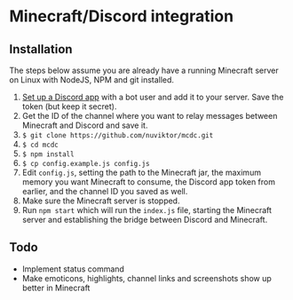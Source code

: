 # Minecraft/Discord integration

## Installation

The steps below assume you are already have a running Minecraft server on Linux with NodeJS, NPM and git installed.

1. [Set up a Discord app](https://discordapp.com/developers/applications/me) with a bot user and add it to your server. Save the token (but keep it secret).
2. Get the ID of the channel where you want to relay messages between Minecraft and Discord and save it.
3. `$ git clone https://github.com/nuviktor/mcdc.git`
4. `$ cd mcdc`
5. `$ npm install`
6. `$ cp config.example.js config.js`
7. Edit `config.js`, setting the path to the Minecraft jar, the maximum memory you want Minecraft to consume, the Discord app token from earlier, and the channel ID you saved as well.
8. Make sure the Minecraft server is stopped.
9. Run `npm start` which will run the `index.js` file, starting the Minecraft server and establishing the bridge between Discord and Minecraft.

## Todo

* Implement status command
* Make emoticons, highlights, channel links and screenshots show up better in Minecraft
